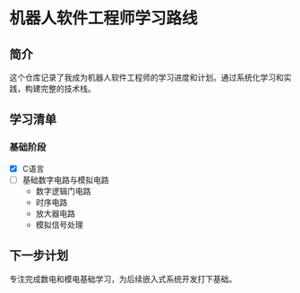 # 机器人软件工程师学习路线

## 简介
这个仓库记录了我成为机器人软件工程师的学习进度和计划。通过系统化学习和实践，构建完整的技术栈。

## 学习清单
### 基础阶段
- [x] C语言
- [ ] 基础数字电路与模拟电路
  - 数字逻辑门电路
  - 时序电路
  - 放大器电路
  - 模拟信号处理


## 下一步计划
专注完成数电和模电基础学习，为后续嵌入式系统开发打下基础。